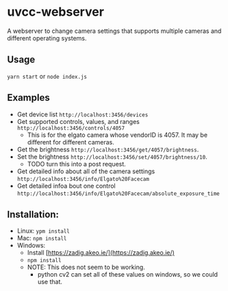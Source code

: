 # uvcc-webserver
A webserver to change camera settings that supports multiple cameras and different operating systems.

## Usage
```yarn start``` or ```node index.js```
## Examples
* Get device list `http://localhost:3456/devices`
* Get supported controls, values, and ranges `http://localhost:3456/controls/4057`
  * This is for the elgato camera whose vendorID is 4057. It may be different for different cameras.
* Get the brightness `http://localhost:3456/get/4057/brightness`.
* Set the brightness `http://localhost:3456/set/4057/brightness/10`.
  * TODO turn this into a post request.
* Get detailed info about all of the camera settings `http://localhost:3456/info/Elgato%20Facecam`
* Get detailed infoa bout one control `http://localhost:3456/info/Elgato%20Facecam/absolute_exposure_time`


## Installation:
* Linux: `ypm install`
* Mac: `npm install`
* Windows: 
  * Install [https://zadig.akeo.ie/](https://zadig.akeo.ie/)
  * `npm install`
  * NOTE: This does not seem to be working. 
    * python cv2 can set all of these values on windows, so we could use that. 


